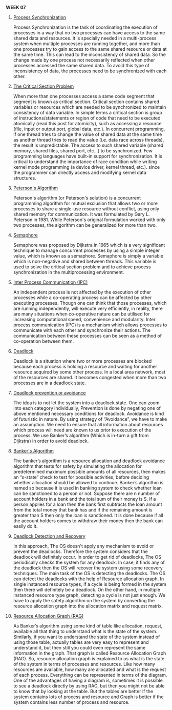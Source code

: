 __WEEK 07__

1. [Process Synchronization](https://www.guru99.com/process-synchronization.html)

	Process Synchronization is the task of coordinating the execution of processes in a way that no two processes can have access to the same shared data and resources. It is specially needed in a multi-process system when multiple processes are running together, and more than one processes try to gain access to the same shared resource or data at the same time. This can lead to the inconsistency of shared data. So the change made by one process not necessarily reflected when other processes accessed the same shared data. To avoid this type of inconsistency of data, the processes need to be synchronized with each other.

2. [The Critical Section Problem](https://www.geeksforgeeks.org/g-fact-70/)

	When more than one processes access a same code segment that segment is known as critical section. Critical section contains shared variables or resources which are needed to be synchronized to maintain consistency of data variable. In simple terms a critical section is group of instructions/statements or region of code that need to be executed atomically (read this post for atomicity), such as accessing a resource (file, input or output port, global data, etc.). In concurrent programming, if one thread tries to change the value of shared data at the same time as another thread tries to read the value (i.e. data race across threads), the result is unpredictable. The access to such shared variable (shared memory, shared files, shared port, etc…) to be synchronized. Few programming languages have built-in support for synchronization. It is critical to understand the importance of race condition while writing kernel mode programming (a device driver, kernel thread, etc.). since the programmer can directly access and modifying kernel data structures.

3. [Peterson's Algorithm](https://en.wikipedia.org/wiki/Peterson%27s_algorithm)
	
	Peterson's algorithm (or Peterson's solution) is a concurrent programming algorithm for mutual exclusion that allows two or more processes to share a single-use resource without conflict, using only shared memory for communication. It was formulated by Gary L. Peterson in 1981. While Peterson's original formulation worked with only two processes, the algorithm can be generalized for more than two.

4. [Semaphore](https://www.geeksforgeeks.org/semaphores-in-process-synchronization/?ref=lbp)

	Semaphore was proposed by Dijkstra in 1965 which is a very significant technique to manage concurrent processes by using a simple integer value, which is known as a semaphore. Semaphore is simply a variable which is non-negative and shared between threads. This variable is used to solve the critical section problem and to achieve process synchronization in the multiprocessing environment.

5. [Inter Process Communication (IPC)](https://www.geeksforgeeks.org/inter-process-communication-ipc/?ref=lbp)

	An independent process is not affected by the execution of other processes while a co-operating process can be affected by other executing processes. Though one can think that those processes, which are running independently, will execute very efficiently, in reality, there are many situations when co-operative nature can be utilised for increasing computational speed, convenience and modularity. Inter process communication (IPC) is a mechanism which allows processes to communicate with each other and synchronize their actions. The communication between these processes can be seen as a method of co-operation between them.

6. [Deadlock](https://www.geeksforgeeks.org/introduction-of-deadlock-in-operating-system/?ref=lbp)

	Deadlock is a situation where two or more processes are blocked because each process is holding a resource and waiting for another resource acquired by some other process. In a local area network, most of the resources are shared. It becomes congested when more than two processes are in a deadlock state.

7. [Deadlock prevention or avoidance](https://www.geeksforgeeks.org/deadlock-prevention/?ref=lbp)

	The idea is to not let the system into a deadlock state. 
One can zoom into each category individually, Prevention is done by negating one of above mentioned necessary conditions for deadlock. 
Avoidance is kind of futuristic in nature. By using strategy of “Avoidance”, we have to make an assumption. We need to ensure that all information about resources which process will need are known to us prior to execution of the process. We use Banker’s algorithm (Which is in-turn a gift from Dijkstra) in order to avoid deadlock. 

8. [Banker's Algorithm](https://www.geeksforgeeks.org/bankers-algorithm-in-operating-system-2/?ref=lbp)

	The banker’s algorithm is a resource allocation and deadlock avoidance algorithm that tests for safety by simulating the allocation for predetermined maximum possible amounts of all resources, then makes an “s-state” check to test for possible activities, before deciding whether allocation should be allowed to continue. Banker’s algorithm is named so because it is used in banking system to check whether loan can be sanctioned to a person or not. Suppose there are n number of account holders in a bank and the total sum of their money is S. If a person applies for a loan then the bank first subtracts the loan amount from the total money that bank has and if the remaining amount is greater than S then only the loan is sanctioned. It is done because if all the account holders comes to withdraw their money then the bank can easily do it.

9. [Deadlock Detection and Recovery](https://www.javatpoint.com/os-deadlock-detection-and-recovery)
	
	In this approach, The OS doesn't apply any mechanism to avoid or prevent the deadlocks. Therefore the system considers that the deadlock will definitely occur. In order to get rid of deadlocks, The OS periodically checks the system for any deadlock. In case, it finds any of the deadlock then the OS will recover the system using some recovery techniques. The main task of the OS is detecting the deadlocks. The OS can detect the deadlocks with the help of Resource allocation graph. In single instanced resource types, if a cycle is being formed in the system then there will definitely be a deadlock. On the other hand, in multiple instanced resource type graph, detecting a cycle is not just enough. We have to apply the safety algorithm on the system by converting the resource allocation graph into the allocation matrix and request matrix.

10. [Resource Allocation Graph (RAG)](https://www.geeksforgeeks.org/resource-allocation-graph-rag-in-operating-system/?ref=lbp)

	As Banker’s algorithm using some kind of table like allocation, request, available all that thing to understand what is the state of the system. Similarly, if you want to understand the state of the system instead of using those table, actually tables are very easy to represent and understand it, but then still you could even represent the same information in the graph. That graph is called Resource Allocation Graph (RAG). So, resource allocation graph is explained to us what is the state of the system in terms of processes and resources. Like how many resources are available, how many are allocated and what is the request of each process. Everything can be represented in terms of the diagram. One of the advantages of having a diagram is, sometimes it is possible to see a deadlock directly by using RAG, but then you might not be able to know that by looking at the table. But the tables are better if the system contains lots of process and resource and Graph is better if the system contains less number of process and resource.

